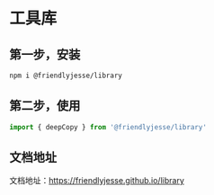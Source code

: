# 工具库

## 第一步，安装

```bash
npm i @friendlyjesse/library
```

## 第二步，使用

```javascript
import { deepCopy } from '@friendlyjesse/library'
```

## 文档地址

文档地址：https://friendlyjesse.github.io/library